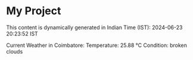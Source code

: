 # My Project

This content is dynamically generated in Indian Time (IST): 2024-06-23 20:23:52 IST


Current Weather in Coimbatore:
Temperature: 25.88 °C
Condition: broken clouds
